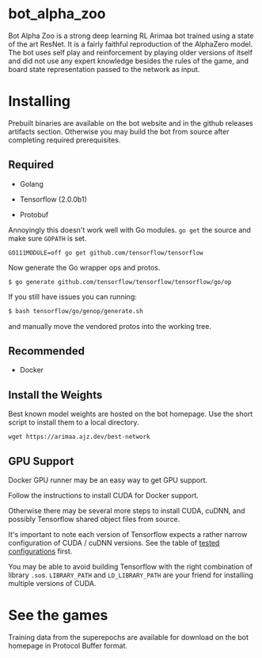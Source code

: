 # bot_alpha_zoo

Bot Alpha Zoo is a strong deep learning RL Arimaa bot trained using a state of the art ResNet. It is a fairly faithful reproduction of the AlphaZero model. The bot uses self play and reinforcement by playing older versions of itself and did not use any expert knowledge besides the rules of the game, and board state representation passed to the network as input.

# Installing

Prebuilt binaries are available on the bot website and in the github releases artifacts section. Otherwise you may build the bot from source after completing required prerequisites.

## Required

* Golang

* Tensorflow (2.0.0b1)

* Protobuf

Annoyingly this doesn't work well with Go modules. `go get` the source and make sure `GOPATH` is set.
 
```
GO111MODULE=off go get github.com/tensorflow/tensorflow
```

Now generate the Go wrapper ops and protos. 

```
$ go generate github.com/tensorflow/tensorflow/tensorflow/go/op
```

If you still have issues you can running:

```bash
$ bash tensorflow/go/genop/generate.sh
```

and manually move the vendored protos into the working tree.

## Recommended

* Docker

## Install the Weights

Best known model weights are hosted on the bot homepage. Use the short script to install them to a local directory.

```
wget https://arimaa.ajz.dev/best-network
```

## GPU Support

Docker GPU runner may be an easy way to get GPU support.

Follow the instructions to install CUDA for Docker support.

Otherwise there may be several more steps to install CUDA, cuDNN, and possibly Tensorflow shared object files from source.

It's important to note each version of Tensorflow expects a rather narrow configuration of CUDA / cuDNN versions.
See the table of [tested configurations](https://www.tensorflow.org/install/source#gpu) first.

You may be able to avoid building Tensorflow with the right combination of library `.so`s. `LIBRARY_PATH` and `LD_LIBRARY_PATH` are your friend for installing multiple versions of CUDA.

# See the games

Training data from the superepochs are available for download on the bot homepage in Protocol Buffer format.